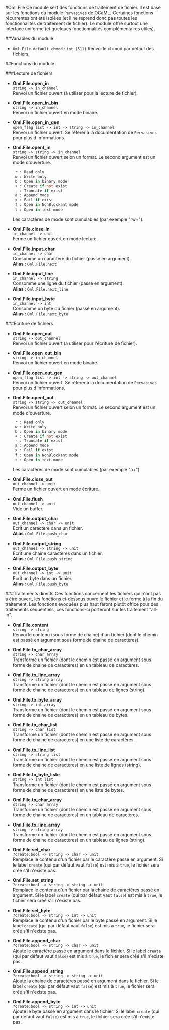 #Oml.File
Ce module sert des fonctions de traitement de fichier. Il est basé sur les fonctions du module `Pervasives` de OCaML. Certaines fonctions récurrentes ont été isolées (et il ne reprend donc pas toutes les fonctionnalités de traitement de fichier). Le module offre surtout une interface uniforme (et quelques fonctionnalités complémentaires utiles).

##Variables du module

*    `Oml.File.default_chmod` : `int (511)` Renvoi le chmod par défaut des fichiers.

##Fonctions du module

###Lecture de fichiers

*    **Oml.File.open_in**  
     `string -> in_channel`  
     Renvoi un fichier ouvert (à utiliser pour la lecture de fichier).


*    **Oml.File.open_in_bin**  
     `string -> in_channel`  
     Renvoi un fichier ouvert en mode binaire.


*    **Oml.File.open_in_gen**  
     `open_flag list -> int -> string -> in_channel`  
     Renvoi un fichier ouvert. Se réferer à la documentation de `Pervasives` pour plus d'informations.


*    **Oml.File.openf_in**  
     `string -> string -> in_channel`  
     Renvoi un fichier ouvert selon un format. Le second argument est un mode d'ouverture.  
     ```ocaml
      r : Read only 
      w : Write only 
      b : Open in binary mode
      + : Create if not exist
      - : Truncate if exist
      a : Append mode
      x : Fail if exist
      f : Open in NonBlockant mode
      t : Open in text mode
     ```
     Les caractères de mode sont cumulables (par exemple "rw+").


*    **Oml.File.close_in**  
     `in_channel -> unit`  
     Ferme un fichier ouvert en mode lecture.


*    **Oml.File.input_char**  
     `in_channel -> char`  
     Consomme un caractère du fichier (passé en argument).  
     **Alias :** `Oml.File.next`


*    **Oml.File.input_line**  
     `in_channel -> string`  
     Consomme une ligne du fichier (passé en argument).  
     **Alias :** `Oml.File.next_line`


*    **Oml.File.input_byte**  
     `in_channel -> int`  
     Consomme un byte du fichier (passé en argument).  
     **Alias :** `Oml.File.next_byte`

###Ecriture de fichiers

*    **Oml.File.open_out**  
     `string -> out_channel`  
     Renvoi un fichier ouvert (à utiliser pour l'écriture de fichier).


*    **Oml.File.open_out_bin**  
     `string -> in_channel`  
     Renvoi un fichier ouvert en mode binaire.


*    **Oml.File.open_out_gen**  
     `open_flag list -> int -> string -> out_channel`  
     Renvoi un fichier ouvert. Se réferer à la documentation de `Pervasives` pour plus d'informations.


*    **Oml.File.openf_out**  
     `string -> string -> out_channel`  
     Renvoi un fichier ouvert selon un format. Le second argument est un mode d'ouverture.  
     ```ocaml
      r : Read only 
      w : Write only 
      b : Open in binary mode
      + : Create if not exist
      - : Truncate if exist
      a : Append mode
      x : Fail if exist
      f : Open in NonBlockant mode
      t : Open in text mode
     ```
     Les caractères de mode sont cumulables (par exemple "a+").


*    **Oml.File.close_out**  
     `out_channel -> unit`  
     Ferme un fichier ouvert en mode écriture.


*    **Oml.File.flush**  
     `out_channel -> unit`  
     Vide un buffer.


*    **Oml.File.output_char**  
     `out_channel -> char -> unit`  
     Ecrit un caractère dans un fichier.  
     **Alias :** `Oml.File.push_char`


*    **Oml.File.output_string**  
     `out_channel -> string -> unit`  
     Ecrit une chaine caractères dans un fichier.  
     **Alias :** `Oml.File.push_string`


*    **Oml.File.output_byte**  
     `out_channel -> int -> unit`  
     Ecrit un byte dans un fichier.  
     **Alias :** `Oml.File.push_byte`

###Traitements directs
Ces fonctions concernent les fichiers qui n'ont pas a être ouvert, les fonctions ci-dessous ouvre le fichier et le ferme à la fin du traitement. Les fonctions évoquées plus haut feront plutôt office pour des traitements séquentiels, ces fonctions-ci porteront sur les traitement "all-in".


*    **Oml.File.content**  
     `string -> string`  
     Renvoi le contenu (sous forme de chaine) d'un fichier (dont le chemin est passé en argument sous forme de chaine de caractères).


*    **Oml.File.to_char_array**  
     `string -> char array`  
     Transforme un fichier (dont le chemin est passé en argument sous forme de chaine de caractères) en un tableau de caractères.


*    **Oml.File.to_line_array**  
     `string -> string array`  
     Transforme un fichier (dont le chemin est passé en argument sous forme de chaine de caractères) en un tableau de lignes (string).


*    **Oml.File.to_byte_array**  
     `string -> int array`  
     Transforme un fichier (dont le chemin est passé en argument sous forme de chaine de caractères) en un tableau de bytes.


*    **Oml.File.to_char_list**  
     `string -> char list`  
     Transforme un fichier (dont le chemin est passé en argument sous forme de chaine de caractères) en une liste de caractères.


*    **Oml.File.to_line_list**  
     `string -> string list`  
     Transforme un fichier (dont le chemin est passé en argument sous forme de chaine de caractères) en une liste de lignes (string).


*    **Oml.File.to_byte_liste**  
     `string -> int list`  
     Transforme un fichier (dont le chemin est passé en argument sous forme de chaine de caractères) en une liste de bytes.


*    **Oml.File.to_char_array**  
     `string -> char array`  
     Transforme un fichier (dont le chemin est passé en argument sous forme de chaine de caractères) en un tableau de caractères.


*    **Oml.File.to_line_array**  
     `string -> string array`  
     Transforme un fichier (dont le chemin est passé en argument sous forme de chaine de caractères) en un tableau de lignes (string).


*    **Oml.File.set_char**  
     `?create:bool -> string -> char -> unit`  
     Remplace le contenu d'un fichier par le caractère passé en argument. Si le label `create` (qui par défaut vaut `false`) est mis à `true`, le fichier sera créé s'il n'existe pas.


*    **Oml.File.set_string**  
     `?create:bool -> string -> string -> unit`  
     Remplace le contenu d'un fichier par la chaine de caractères passé en argument. Si le label `create` (qui par défaut vaut `false`) est mis à `true`, le fichier sera créé s'il n'existe pas.


*    **Oml.File.set_byte**  
     `?create:bool -> string -> int -> unit`  
     Remplace le contenu d'un fichier par le byte passé en argument. Si le label `create` (qui par défaut vaut `false`) est mis à `true`, le fichier sera créé s'il n'existe pas.


*    **Oml.File.append_char**  
     `?create:bool -> string -> char -> unit`  
     Ajoute le caractère passé en argument dans le fichier. Si le label `create` (qui par défaut vaut `false`) est mis à `true`, le fichier sera créé s'il n'existe pas.


*    **Oml.File.append_string**  
     `?create:bool -> string -> string -> unit`  
     Ajoute la chaine de caractères passé en argument dans le fichier. Si le label `create` (qui par défaut vaut `false`) est mis à `true`, le fichier sera créé s'il n'existe pas.


*    **Oml.File.append_byte**  
     `?create:bool -> string -> int -> unit`  
     Ajoute le byte passé en argument dans le fichier. Si le label `create` (qui par défaut vaut `false`) est mis à `true`, le fichier sera créé s'il n'existe pas.